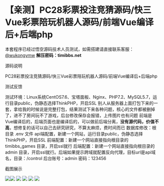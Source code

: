 # 【亲测】PC28彩票投注竞猜源码/快三Vue彩票陪玩机器人源码/前端Vue编译后+后端php

本套程序已经过悟空源码技术人员测试，如需搭建请直接联系客服：[@wukongymw](http://t.me/wukongymw)
**解压密码：timibbs.net**

源码说明

PC28彩票投注竞猜源码/快三Vue彩票陪玩机器人源码/前端Vue编译后+后端php

测试反馈

测试环境：Linux系统CentOS7.6、宝塔面板、Nginx、PHP7.2、MySQL5.7，运行目录public，伪静态选择ThinkPHP，开启SSL
别人从服务器上面打包下来的一套，拿给我的时候说是完整打包，结果测试下来各种问题，核心的文件都被删掉了，进不了房间玩不了游戏，后台修改保存会报错，上传图片也有问题
前端是Vue编译后的，后端页面也是编译后的，可以做前后端分离，**没有源代码，价值不高**，想修复的话可以自己去研究研究，不算太麻烦，费时间而已
数据库修改：根目录 .env 文件
api端配置，新建一个网站，运行目录public，伪静态选择ThinkPHP，开启SSL
前端配置：新建一个网站直接指向根目录的 timibbs\_games 目录，开启ssl就行
后端配置：新建一个网站直接指向根目录的 admin 目录，开启ssl就行。后端如果提示跨域就配置反向代理，目标url是api域名，目录：/control
后台账号：admin
密码：123456

截图展示

[![](https://wukongymw.com/wp-content/uploads/2024/10/74d1e4c42188bb0.png)](https://wukongymw.com/wp-content/uploads/2024/10/74d1e4c42188bb0.png)[![](https://wukongymw.com/wp-content/uploads/2024/10/600b416008587d4.png)](https://wukongymw.com/wp-content/uploads/2024/10/600b416008587d4.png)
[![](https://wukongymw.com/wp-content/uploads/2024/10/1af9d41c1a7f4da.png)](https://wukongymw.com/wp-content/uploads/2024/10/1af9d41c1a7f4da.png)
[![](https://wukongymw.com/wp-content/uploads/2024/10/39ed47f5cfb7738.png)](https://wukongymw.com/wp-content/uploads/2024/10/39ed47f5cfb7738.png)
[![](https://wukongymw.com/wp-content/uploads/2024/10/067b494962ff184.png)](https://wukongymw.com/wp-content/uploads/2024/10/067b494962ff184.png)
[![](https://wukongymw.com/wp-content/uploads/2024/10/6a4570a943031a7.png)](https://wukongymw.com/wp-content/uploads/2024/10/6a4570a943031a7.png)